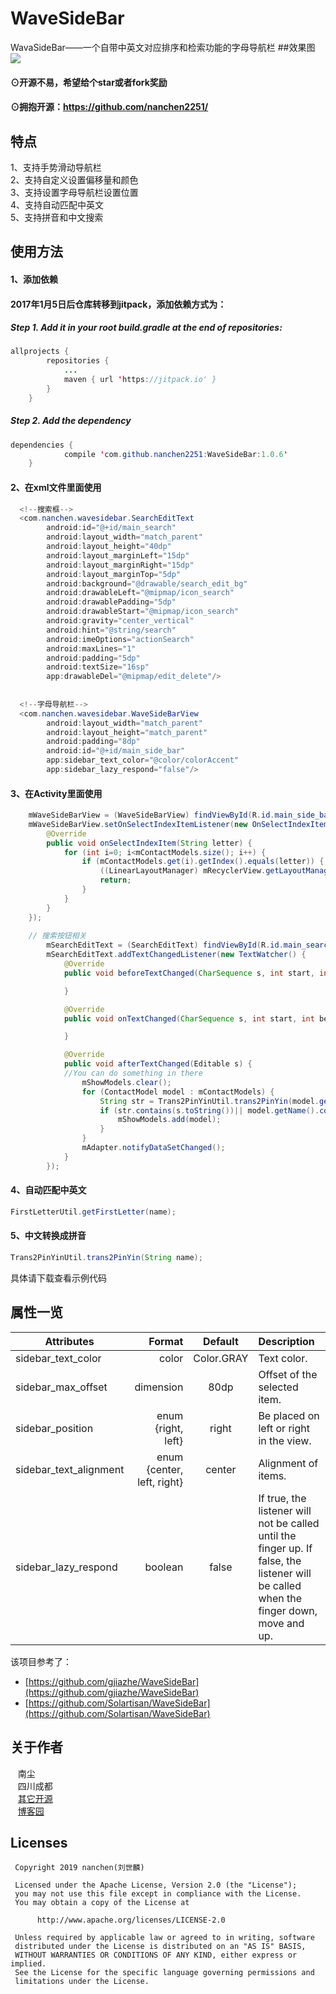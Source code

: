 # WaveSideBar
WavaSideBar——一个自带中英文对应排序和检索功能的字母导航栏
##效果图<br>
![](https://github.com/nanchen2251/WaveSideBar/blob/master/GIF.gif)

#### ⊙开源不易，希望给个star或者fork奖励
#### ⊙拥抱开源：https://github.com/nanchen2251/
## 特点
  1、支持手势滑动导航栏<br>
  2、支持自定义设置偏移量和颜色<br>
  3、支持设置字母导航栏设置位置<br>
  4、支持自动匹配中英文<br>
  5、支持拼音和中文搜索<br>
## 使用方法
#### 1、添加依赖<br>
#### 2017年1月5日后仓库转移到jitpack，添加依赖方式为：
##### Step 1. Add it in your root build.gradle at the end of repositories:
```java
allprojects {
		repositories {
			...
			maven { url 'https://jitpack.io' }
		}
	}
```
##### Step 2. Add the dependency
```java
dependencies {
	        compile 'com.github.nanchen2251:WaveSideBar:1.0.6'
	}
```
#### 2、在xml文件里面使用<br>
```java
  <!--搜索框-->
  <com.nanchen.wavesidebar.SearchEditText
        android:id="@+id/main_search"
        android:layout_width="match_parent"
        android:layout_height="40dp"
        android:layout_marginLeft="15dp"
        android:layout_marginRight="15dp"
        android:layout_marginTop="5dp"
        android:background="@drawable/search_edit_bg"
        android:drawableLeft="@mipmap/icon_search"
        android:drawablePadding="5dp"
        android:drawableStart="@mipmap/icon_search"
        android:gravity="center_vertical"
        android:hint="@string/search"
        android:imeOptions="actionSearch"
        android:maxLines="1"
        android:padding="5dp"
        android:textSize="16sp"
        app:drawableDel="@mipmap/edit_delete"/>
	
	
  <!--字母导航栏-->
  <com.nanchen.wavesidebar.WaveSideBarView
        android:layout_width="match_parent"
        android:layout_height="match_parent"
        android:padding="8dp"
        android:id="@+id/main_side_bar"
        app:sidebar_text_color="@color/colorAccent"
        app:sidebar_lazy_respond="false"/>
```
#### 3、在Activity里面使用<br>
```java
    mWaveSideBarView = (WaveSideBarView) findViewById(R.id.main_side_bar);
    mWaveSideBarView.setOnSelectIndexItemListener(new OnSelectIndexItemListener() {
        @Override
        public void onSelectIndexItem(String letter) {
            for (int i=0; i<mContactModels.size(); i++) {
                if (mContactModels.get(i).getIndex().equals(letter)) {
                    ((LinearLayoutManager) mRecyclerView.getLayoutManager()).scrollToPositionWithOffset(i, 0);
                    return;
                }
            }
        }
    });
    
    // 搜索按钮相关
        mSearchEditText = (SearchEditText) findViewById(R.id.main_search);
        mSearchEditText.addTextChangedListener(new TextWatcher() {
            @Override
            public void beforeTextChanged(CharSequence s, int start, int count, int after) {

            }

            @Override
            public void onTextChanged(CharSequence s, int start, int before, int count) {

            }

            @Override
            public void afterTextChanged(Editable s) {
	        //You can do something in there
                mShowModels.clear();
                for (ContactModel model : mContactModels) {
                    String str = Trans2PinYinUtil.trans2PinYin(model.getName());
                    if (str.contains(s.toString())|| model.getName().contains(s.toString())) {
                        mShowModels.add(model);
                    }
                }
                mAdapter.notifyDataSetChanged();
            }
        });
```
#### 4、自动匹配中英文<br>
```java
FirstLetterUtil.getFirstLetter(name);
```
#### 5、中文转换成拼音<br>
```java
Trans2PinYinUtil.trans2PinYin(String name);
```
具体请下载查看示例代码
## 属性一览
|      Attributes     |   Format |    Default   |           Description          |
| ------------------- |  ------: | :---------:  | :-----------                   |
| sidebar_text_color  |   color  |  Color.GRAY  | Text color.                    |
| sidebar_max_offset  | dimension|      80dp    |Offset of the selected item.   |
| sidebar_position  | enum {right, left}|      right    | Be placed on left or right in the view.  |
| sidebar_text_alignment  | enum {center, left, right}|      center    | Alignment of items.   |
| sidebar_lazy_respond  | boolean|      false    |If true, the listener will not be called until the finger up. If false, the listener will be called when the finger down, move and up.  |

该项目参考了：

* [https://github.com/gjiazhe/WaveSideBar](https://github.com/gjiazhe/WaveSideBar) 
* [https://github.com/Solartisan/WaveSideBar](https://github.com/Solartisan/WaveSideBar)


## 关于作者
    南尘<br>
    四川成都<br>
    [其它开源](https://github.com/nanchen2251/)<br>
    [博客园](http://www.cnblogs.com/liushilin/)
    
## Licenses
```
 Copyright 2019 nanchen(刘世麟)

 Licensed under the Apache License, Version 2.0 (the "License");
 you may not use this file except in compliance with the License.
 You may obtain a copy of the License at

      http://www.apache.org/licenses/LICENSE-2.0

 Unless required by applicable law or agreed to in writing, software
 distributed under the License is distributed on an "AS IS" BASIS,
 WITHOUT WARRANTIES OR CONDITIONS OF ANY KIND, either express or implied.
 See the License for the specific language governing permissions and
 limitations under the License.
```
